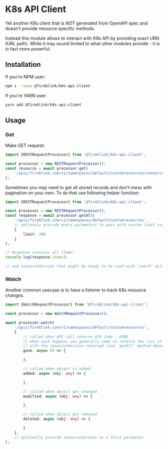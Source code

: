 # K8s API Client

Yet another K8s client that is *NOT* generated from OpenAPI spec and doesn't provide resource specific methods.

Instead this module allows to interact with K8s API by providing exact URN (URL path).
While it may sound limited to what other modules provide - it is in fact more powerful.

## Installation

If you're NPM user:

```bash
npm i --save @fireblink/k8s-api-client
```

If you're YARN user:

```bash
yarn add @fireblink/k8s-api-client
```

## Usage

### Get

Make GET request:

```javascript
import {RESTRequestProcessor} from '@fireblink/k8s-api-client';

const processor = new RESTRequestProcessor();
const resource = await processor.get(
    '/apis/fireblink.com/v1/namespaces/default/customresources/resource-name'
);
```

Sometimes you may need to get all stored records and don't mess with pagination on your own. To do that use following helper function:

```typescript
import {RESTRequestProcessor} from '@fireblink/k8s-api-client';

const processor = new RESTRequestProcessor();
const response = await processor.getAll(
    '/apis/fireblink.com/v1/namespaces/default/customresources',
    // optionaly provide query parameters to pass with custom limit value, default one is 100
    {
        limit: 200 
    }
);

// Response contains all items:
console.log(response.items);

// and resourceVersion that might be handy to be used with "watch" action (see below)
```

### Watch

Another common usecase is to have a listener to track K8s resource changes.

```typescript
import {WatchRequestProcessor} from '@fireblink/k8s-api-client';

const processor = new WatchRequestProcessor();

await processor.watch(
    '/apis/fireblink.com/v1/namespaces/default/customresources',
    {
        // called when API call returns 410 code - GONE
        // when such happens you generally need to refetch the list of records and start again 
        // with the resourceVersion returned (see `getAll` method above)
        gone: async () => {

        },

        // called when object is added
        added: async (obj: any) => {

        },

        // called when object get changed
        modified: async (obj: any) => {

        },

        // called when object get removed
        deleted: async (obj: any) => {

        }
    },
    // optionally provide resourceVersion as a third parameter
);
```